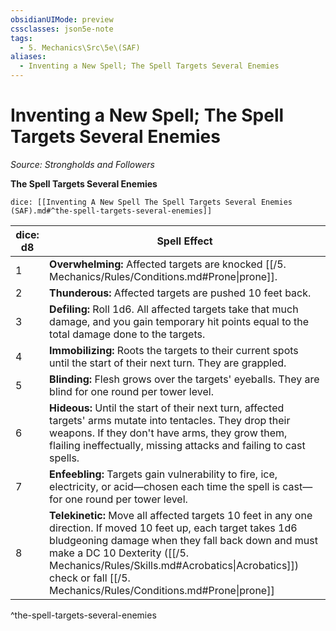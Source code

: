 ```yaml
---
obsidianUIMode: preview
cssclasses: json5e-note
tags:
  - 5. Mechanics\Src\5e\(SAF)
aliases:
  - Inventing a New Spell; The Spell Targets Several Enemies
---
```

# Inventing a New Spell; The Spell Targets Several Enemies
*Source: Strongholds and Followers* 

**The Spell Targets Several Enemies**

`dice: [[Inventing A New Spell The Spell Targets Several Enemies (SAF).md#^the-spell-targets-several-enemies]]`

| dice: d8 | Spell Effect |
|----------|--------------|
| 1 | **Overwhelming:** Affected targets are knocked [[/5. Mechanics/Rules/Conditions.md#Prone\|prone]]. |
| 2 | **Thunderous:** Affected targets are pushed 10 feet back. |
| 3 | **Defiling:**  Roll 1d6. All affected targets take that much damage, and you gain temporary hit points equal to the total damage done to the targets. |
| 4 | **Immobilizing:** Roots the targets to their current spots until the start of their next turn. They are grappled. |
| 5 | **Blinding:** Flesh grows over the targets' eyeballs. They are blind for one round per tower level. |
| 6 | **Hideous:** Until the start of their next turn, affected targets' arms mutate into tentacles. They drop their weapons. If they don't have arms, they grow them, flailing ineffectually, missing attacks and failing to cast spells. |
| 7 | **Enfeebling:** Targets gain vulnerability to fire, ice, electricity, or acid—chosen each time the spell is cast—for one round per tower level. |
| 8 | **Telekinetic:** Move all affected targets 10 feet in any one direction. If moved 10 feet up, each target takes 1d6 bludgeoning damage when they fall back down and must make a DC 10 Dexterity ([[/5. Mechanics/Rules/Skills.md#Acrobatics\|Acrobatics]]) check or fall [[/5. Mechanics/Rules/Conditions.md#Prone\|prone]] |
^the-spell-targets-several-enemies
